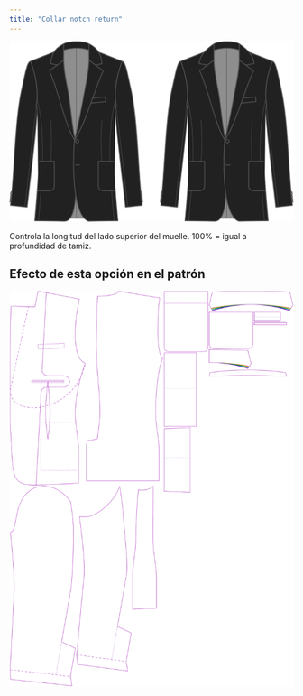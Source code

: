 ```yaml
---
title: "Collar notch return"
---
```


![Cuello muesca retorno](collarnotchreturn.svg)

Controla la longitud del lado superior del muelle. 100% = igual a profundidad de tamiz.

## Efecto de esta opción en el patrón

![Esta imagen muestra el efecto de esta opción superponiendo varias variantes que tienen un valor diferente para esta opción](jaeger_collarnotchreturn_sample.svg "Effect of this option on the pattern")
